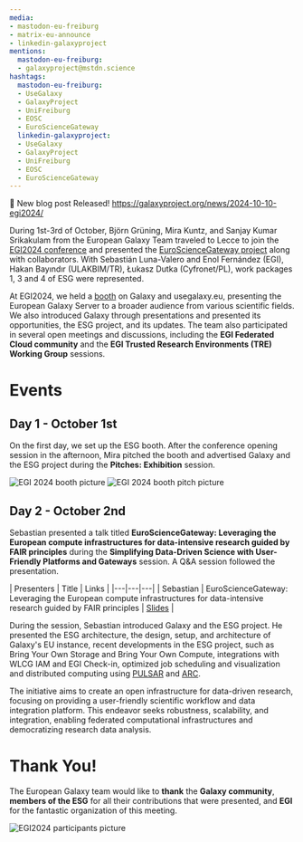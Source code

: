 ```yaml
---
media:
- mastodon-eu-freiburg
- matrix-eu-announce
- linkedin-galaxyproject
mentions:
  mastodon-eu-freiburg:
  - galaxyproject@mstdn.science
hashtags:
  mastodon-eu-freiburg:
  - UseGalaxy
  - GalaxyProject
  - UniFreiburg
  - EOSC
  - EuroScienceGateway
  linkedin-galaxyproject:
  - UseGalaxy
  - GalaxyProject
  - UniFreiburg
  - EOSC
  - EuroScienceGateway
---
```

📝 New blog post Released!
https://galaxyproject.org/news/2024-10-10-egi2024/

During 1st\-3rd of October, Björn Grüning, Mira Kuntz, and Sanjay Kumar Srikakulam from the European Galaxy Team traveled to Lecce to join the [EGI2024 conference](https://www.egi.eu/event/egi2024/) and presented the [EuroScienceGateway project](https://galaxyproject.org/projects/esg/) along with collaborators. With Sebastián Luna\-Valero and Enol Fernández (EGI), Hakan Bayındır (ULAKBIM/TR), Łukasz Dutka (Cyfronet/PL), work packages 1, 3 and 4 of ESG were represented.

At EGI2024, we held a [booth](https://www.egi.eu/article/meet-egi2024-exhibitors-eurosciencegateway/) on Galaxy and usegalaxy.eu, presenting the European Galaxy Server to a broader audience from various scientific fields. We also introduced Galaxy through presentations and presented its opportunities, the ESG project, and its updates. The team also participated in several open meetings and discussions, including the **EGI Federated Cloud community** and the **EGI Trusted Research Environments (TRE) Working Group** sessions.

Events
======

Day 1 \- October 1st
--------------------

On the first day, we set up the ESG booth. After the conference opening session in the afternoon, Mira pitched the booth and advertised Galaxy and the ESG project during the **Pitches: Exhibition** session.

![EGI 2024 booth picture](https://galaxyproject.org/news/2024-10-10-egi2024/IMG20241001093754.jpg)
![EGI 2024 booth pitch picture](https://galaxyproject.org/news/2024-10-10-egi2024/IMG20241001150329.jpg)

Day 2 \- October 2nd
--------------------

Sebastian presented a talk titled **EuroScienceGateway: Leveraging the European compute infrastructures for data\-intensive research guided by FAIR principles** during the **Simplifying Data\-Driven Science with User\-Friendly Platforms and Gateways** session. A Q\&A session followed the presentation.

\| Presenters \| Title \| Links \|
\|\-\-\-\|\-\-\-\|\-\-\-\|
\| Sebastian \| EuroScienceGateway: Leveraging the European compute infrastructures for data\-intensive research guided by FAIR principles \| [Slides](https://indico.egi.eu/event/6441/contributions/19369/) \|

During the session, Sebastian introduced Galaxy and the ESG project. He presented the ESG architecture, the design, setup, and architecture of Galaxy's EU instance, recent developments in the ESG project, such as Bring Your Own Storage and Bring Your Own Compute, integrations with WLCG IAM and EGI Check\-in, optimized job scheduling and visualization and distributed computing using [PULSAR](https://pulsar-network.readthedocs.io/en/latest/index.html) and [ARC](https://arc-user-guide.readthedocs.io/en/latest/index.html).

The initiative aims to create an open infrastructure for data\-driven research, focusing on providing a user\-friendly scientific workflow and data integration platform. This endeavor seeks robustness, scalability, and integration, enabling federated computational infrastructures and democratizing research data analysis.

Thank You!
==========

The European Galaxy team would like to **thank** the **Galaxy community**, **members of the ESG** for all their contributions that were presented, and **EGI** for the fantastic organization of this meeting.

![EGI2024 participants picture](https://galaxyproject.org/news/2024-10-10-egi2024/1728046913603.jpeg)